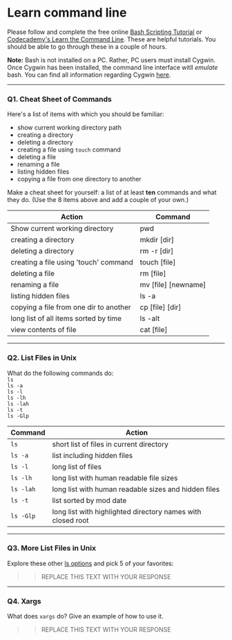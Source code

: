 # Learn command line

Please follow and complete the free online [Bash Scripting Tutorial](https://ryanstutorials.net/bash-scripting-tutorial/) or [Codecademy's Learn the Command Line](https://www.codecademy.com/learn/learn-the-command-line). These are helpful tutorials. You should be able to go through these in a couple of hours.

**Note:** Bash is not installed on a PC. Rather, PC users must install Cygwin. Once Cygwin has been installed, the command line interface witll _emulate_ bash. You can find all information regarding Cygwin [here](https://www.cygwin.com/).

---

### Q1.  Cheat Sheet of Commands  

Here's a list of items with which you should be familiar:  
* show current working directory path
* creating a directory
* deleting a directory
* creating a file using `touch` command
* deleting a file
* renaming a file
* listing hidden files
* copying a file from one directory to another

Make a cheat sheet for yourself: a list of at least **ten** commands and what they do.  (Use the 8 items above and add a couple of your own.)  

Action | Command
--- | ---
Show current working directory | pwd
creating a directory | mkdir [dir]
deleting a directory | rm -r [dir]
creating a file using 'touch' command | touch [file]
deleting a file | rm [file]
renaming a file | mv [file] [newname]
listing hidden files | ls -a
copying a file from one dir to another | cp [file] [dir]
long list of all items sorted by time | ls -alt
view contents of file | cat [file]


---

### Q2.  List Files in Unix   

What do the following commands do:  
`ls`  
`ls -a`  
`ls -l`  
`ls -lh`  
`ls -lah`  
`ls -t`  
`ls -Glp`  

Command | Action
--- | ---
`ls` | short list of files in current directory
`ls -a` | list including hidden files
`ls -l` | long list of files
`ls -lh` | long list with human readable file sizes
`ls -lah` | long list with human readable sizes and hidden files
`ls -t` | list sorted by mod date
`ls -Glp` | long list with highlighted directory names with closed root

---

### Q3.  More List Files in Unix  

Explore these other [ls options](http://www.techonthenet.com/unix/basic/ls.php) and pick 5 of your favorites:

> > REPLACE THIS TEXT WITH YOUR RESPONSE

---

### Q4.  Xargs   

What does `xargs` do? Give an example of how to use it.

> > REPLACE THIS TEXT WITH YOUR RESPONSE

 

